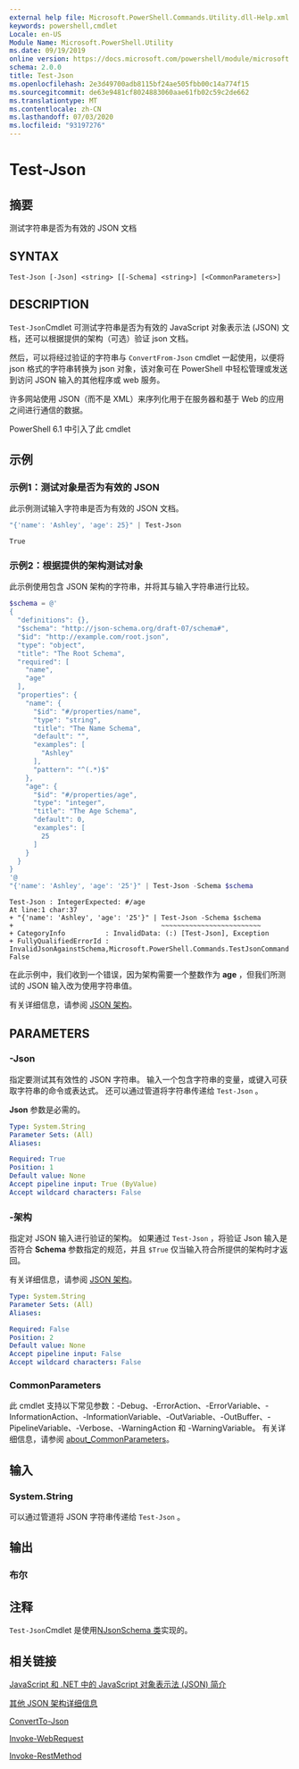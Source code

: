 ```yaml
---
external help file: Microsoft.PowerShell.Commands.Utility.dll-Help.xml
keywords: powershell,cmdlet
Locale: en-US
Module Name: Microsoft.PowerShell.Utility
ms.date: 09/19/2019
online version: https://docs.microsoft.com/powershell/module/microsoft.powershell.utility/test-json?view=powershell-7&WT.mc_id=ps-gethelp
schema: 2.0.0
title: Test-Json
ms.openlocfilehash: 2e3d49700adb8115bf24ae505fbb00c14a774f15
ms.sourcegitcommit: de63e9481cf8024883060aae61fb02c59c2de662
ms.translationtype: MT
ms.contentlocale: zh-CN
ms.lasthandoff: 07/03/2020
ms.locfileid: "93197276"
---
```

# Test-Json

## 摘要
测试字符串是否为有效的 JSON 文档

## SYNTAX

```
Test-Json [-Json] <string> [[-Schema] <string>] [<CommonParameters>]
```

## DESCRIPTION

`Test-Json`Cmdlet 可测试字符串是否为有效的 JavaScript 对象表示法 (JSON) 文档，还可以根据提供的架构（可选）验证 json 文档。

然后，可以将经过验证的字符串与 `ConvertFrom-Json` cmdlet 一起使用，以便将 json 格式的字符串转换为 json 对象，该对象可在 PowerShell 中轻松管理或发送到访问 JSON 输入的其他程序或 web 服务。

许多网站使用 JSON（而不是 XML）来序列化用于在服务器和基于 Web 的应用之间进行通信的数据。

PowerShell 6.1 中引入了此 cmdlet

## 示例

### 示例1：测试对象是否为有效的 JSON

此示例测试输入字符串是否为有效的 JSON 文档。

```powershell
"{'name': 'Ashley', 'age': 25}" | Test-Json
```

```Output
True
```

### 示例2：根据提供的架构测试对象

此示例使用包含 JSON 架构的字符串，并将其与输入字符串进行比较。

```powershell
$schema = @'
{
  "definitions": {},
  "$schema": "http://json-schema.org/draft-07/schema#",
  "$id": "http://example.com/root.json",
  "type": "object",
  "title": "The Root Schema",
  "required": [
    "name",
    "age"
  ],
  "properties": {
    "name": {
      "$id": "#/properties/name",
      "type": "string",
      "title": "The Name Schema",
      "default": "",
      "examples": [
        "Ashley"
      ],
      "pattern": "^(.*)$"
    },
    "age": {
      "$id": "#/properties/age",
      "type": "integer",
      "title": "The Age Schema",
      "default": 0,
      "examples": [
        25
      ]
    }
  }
}
'@
"{'name': 'Ashley', 'age': '25'}" | Test-Json -Schema $schema
```

```Output
Test-Json : IntegerExpected: #/age
At line:1 char:37
+ "{'name': 'Ashley', 'age': '25'}" | Test-Json -Schema $schema
+                                     ~~~~~~~~~~~~~~~~~~~~~~~~~
+ CategoryInfo          : InvalidData: (:) [Test-Json], Exception
+ FullyQualifiedErrorId : InvalidJsonAgainstSchema,Microsoft.PowerShell.Commands.TestJsonCommand
False
```

在此示例中，我们收到一个错误，因为架构需要一个整数作为 **age** ，但我们所测试的 JSON 输入改为使用字符串值。

有关详细信息，请参阅 [JSON 架构](https://json-schema.org/)。

## PARAMETERS

### -Json

指定要测试其有效性的 JSON 字符串。 输入一个包含字符串的变量，或键入可获取字符串的命令或表达式。 还可以通过管道将字符串传递给 `Test-Json` 。

**Json** 参数是必需的。

```yaml
Type: System.String
Parameter Sets: (All)
Aliases:

Required: True
Position: 1
Default value: None
Accept pipeline input: True (ByValue)
Accept wildcard characters: False
```

### -架构

指定对 JSON 输入进行验证的架构。 如果通过 `Test-Json` ，将验证 Json 输入是否符合 **Schema** 参数指定的规范，并且 `$True` 仅当输入符合所提供的架构时才返回。

有关详细信息，请参阅 [JSON 架构](https://json-schema.org/)。

```yaml
Type: System.String
Parameter Sets: (All)
Aliases:

Required: False
Position: 2
Default value: None
Accept pipeline input: False
Accept wildcard characters: False
```

### CommonParameters

此 cmdlet 支持以下常见参数：-Debug、-ErrorAction、-ErrorVariable、-InformationAction、-InformationVariable、-OutVariable、-OutBuffer、-PipelineVariable、-Verbose、-WarningAction 和 -WarningVariable。 有关详细信息，请参阅 [about_CommonParameters](https://go.microsoft.com/fwlink/?LinkID=113216)。

## 输入

### System.String

可以通过管道将 JSON 字符串传递给 `Test-Json` 。

## 输出

### 布尔

## 注释

`Test-Json`Cmdlet 是使用[NJsonSchema 类](https://github.com/RSuter/NJsonSchema)实现的。

## 相关链接

[JavaScript 和 .NET 中的 JavaScript 对象表示法 (JSON) 简介](/previous-versions/dotnet/articles/bb299886(v=msdn.10))

[其他 JSON 架构详细信息](https://json-schema.org/)

[ConvertTo-Json](ConvertTo-Json.md)

[Invoke-WebRequest](Invoke-WebRequest.md)

[Invoke-RestMethod](Invoke-RestMethod.md)
